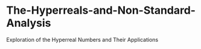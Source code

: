 # The-Hyperreals-and-Non-Standard-Analysis
 Exploration of the Hyperreal Numbers and Their Applications
